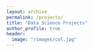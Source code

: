 ```yaml
---
layout: archive
permalink: /projects/
title: "Data Science Projects"
author_profile: true
header:
  image: "/images/col.jpg"
---
```

